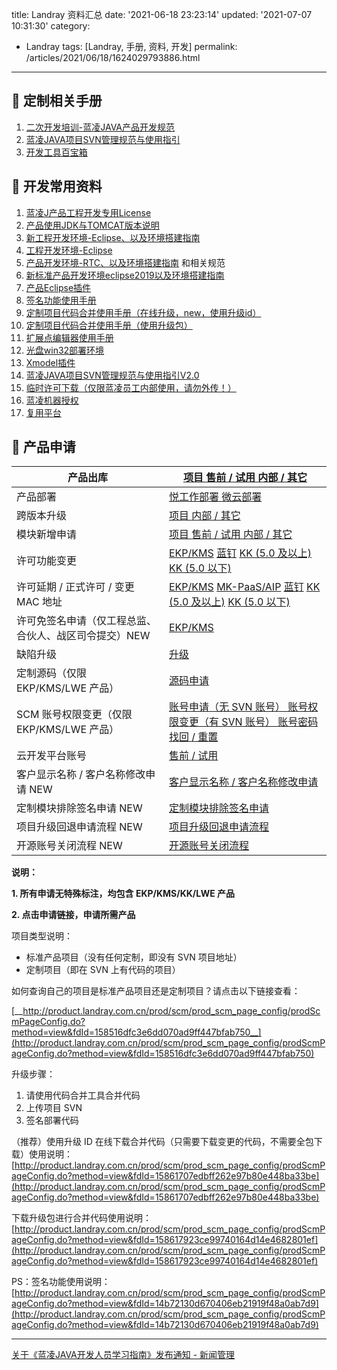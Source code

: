title: Landray 资料汇总
date: '2021-06-18 23:23:14'
updated: '2021-07-07 10:31:30'
category: 
 - Landray
tags: [Landray, 手册, 资料, 开发]
permalink: /articles/2021/06/18/1624029793886.html
---

## 📘 定制相关手册

1. [二次开发培训-蓝凌JAVA产品开发规范](http://java.landray.com.cn/kms/multidoc/kms_multidoc_knowledge/kmsMultidocKnowledge.do?method=view&fdId=14ab3fcfc97f5c4b8ac9de541558dce8)
2. [蓝凌JAVA项目SVN管理规范与使用指引](http://product.landray.com.cn/prod/scm/prod_scm_page_config/prodScmPageConfig.do?method=view&fdId=15428d7e632f5cfe160f5124a39b81f3&s_css=default)
3. [开发工具百宝箱](http://product.landray.com.cn/prod/scm/prod_scm_page_config/prodScmPageConfig.do?method=view&fdId=1435183e7cf4474a751a1224f45a19d8&s_css=default)

## 📘 开发常用资料

1. [蓝凌J产品工程开发专用License](http://product.landray.com.cn/prod/scm/prod_scm_page_config/prodScmPageConfig.do?method=view&fdId=1399ad69919fc532f85b6ad4271a9d4d)
2. [产品使用JDK与TOMCAT版本说明](http://product.landray.com.cn/prod/scm/prod_scm_page_config/prodScmPageConfig.do?method=view&fdId=17288dacf290031909e1930408f8405a&s_css=default)
3. [新工程开发环境-Eclipse、以及环境搭建指南](http://product.landray.com.cn/prod/scm/prod_scm_page_config/prodScmPageConfig.do?method=view&fdId=1739a29d816ecd85d6d0fe541ccb9e68&s_css=default)
4. [工程开发环境-Eclipse](http://product.landray.com.cn/prod/scm/prod_scm_page_config/prodScmPageConfig.do?method=view&fdId=14362f25ce9062402351f1147f58c9ab&s_css=office2007)
5. [产品开发环境-RTC、以及环境搭建指南](http://product.landray.com.cn/prod/scm/prod_scm_page_config/prodScmPageConfig.do?method=view&fdId=14362f692a78af295cdcf3d41ec8f10d&s_css=office2007) 和相关规范
6. [新标准产品开发环境eclipse2019以及环境搭建指南](http://product.landray.com.cn/prod/scm/prod_scm_page_config/prodScmPageConfig.do?method=view&fdId=170c22a21d664e0b671250046bf8426e&s_css=default)
7. [产品Eclipse插件](http://product.landray.com.cn/prod/scm/prod_scm_page_config/prodScmPageConfig.do?method=view&fdId=14b711534fe7ec549ef1f7f47cb8fe04)
8. [签名功能使用手册](http://product.landray.com.cn/prod/scm/prod_scm_page_config/prodScmPageConfig.do?method=view&fdId=14b72130d670406eb21919f48a0ab7d9)
9. [定制项目代码合并使用手册（在线升级，new，使用升级id）](http://product.landray.com.cn/prod/scm/prod_scm_page_config/prodScmPageConfig.do?method=view&fdId=15c3470f3f286fa109f71884578aa6b8)
10. [定制项目代码合并使用手册（使用升级包）](http://product.landray.com.cn/prod/scm/prod_scm_page_config/prodScmPageConfig.do?method=view&fdId=14b721530deef699206503742eeb08aa)
11. [扩展点编辑器使用手册](http://product.landray.com.cn/prod/scm/prod_scm_page_config/prodScmPageConfig.do?method=view&fdId=14b7240ad7035df3965c7f7459094315)
12. [光盘win32部署环境](http://product.landray.com.cn/prod/scm/prod_scm_page_config/prodScmPageConfig.do?method=view&fdId=14d7430b9c1c237e03352024dd7b10a3&s_css=default)
13. [Xmodel插件](http://product.landray.com.cn/prod/scm/prod_scm_page_config/prodScmPageConfig.do?method=view&fdId=14eaa52c1ea0bb4035e8e2b43c5a128f&s_css=default)
14. [蓝凌JAVA项目SVN管理规范与使用指引V2.0](http://product.landray.com.cn/prod/scm/prod_scm_page_config/prodScmPageConfig.do?method=view&fdId=15428d7e632f5cfe160f5124a39b81f3&s_css=default)
15. [临时许可下载（仅限蓝凌员工内部使用，请勿外传！）](http://product.landray.com.cn/prod/scm/downloadLicense.jsp)
16. [蓝凌机器授权](http://product.landray.com.cn/moduleindex.jsp?nav=/prod/scm/tree.jsp&main=%2Fprod%2Fscm%2Fprod_scm_project%2FprodScmProject.do%3Fmethod%3Dlist%26myProd%3Dtrue%26s_path%3D!%7Bmessage(prod-scm%3AprodScmProject.myProd)%7D&j_module=true)
17. [复用平台](http://mall.landray.com.cn/core01/km/reuse/km_reuse_redevelop/kmReuseRedevelop.do?method=goodsList)

## 📘 产品申请


| 产品出库                                              | [项目 ](http://bmp.landray.com.cn/km/econtract/km_econtract_product_out/kmEcontractProductOut.do?method=add)[售前 / 试用 ](http://product.landray.com.cn/prod/scm/prod_scm_redirect/prod_scm_redirect_cd.jsp)[内部 / 其它](http://product.landray.com.cn/prod/scm/prod_scm_redirect/prod_scm_redirect_cd.jsp)                                                                                                                                                                                                                                                                                                                                                                                                                      |
| ------------------------------------------------------- | ------------------------------------------------------------------------------------------------------------------------------------------------------------------------------------------------------------------------------------------------------------------------------------------------------------------------------------------------------------------------------------------------------------------------------------------------------------------------------------------------------------------------------------------------------------------------------------------------------------------------------------------------------------------------------------------------------------------------------------ |
| 产品部署                                              | [悦工作部署 ](http://java.landray.com.cn/km/review/km_review_main/kmReviewMain.do?method=add&fdTemplateId=1543c0a7d34b904298acc424870a5895)[微云部署](http://java.landray.com.cn/km/review/km_review_main/kmReviewMain.do?method=add&fdTemplateId=147433b06b35ca7d459846c49b5af5f1)                                                                                                                                                                                                                                                                                                                                                                                                                                                |
| 跨版本升级                                            | [项目 ](http://bmp.landray.com.cn/km/econtract/km_econtract_product_out/kmEcontractProductOut.do?method=add)[内部 / 其它](http://product.landray.com.cn/km/review/km_review_main/kmReviewMain.do?method=add&fdTemplateId=14f86e3307a96d9034788424ed1a5393)                                                                                                                                                                                                                                                                                                                                                                                                                                                                         |
| 模块新增申请                                          | [项目 ](http://bmp.landray.com.cn/km/econtract/km_econtract_product_out/kmEcontractProductOut.do?method=add)[售前 / 试用 ](http://product.landray.com.cn/km/review/km_review_main/kmReviewMain.do?method=add&fdTemplateId=14f86db043ff0390b2d965042ac82c71)[内部 / 其它](http://product.landray.com.cn/km/review/km_review_main/kmReviewMain.do?method=add&fdTemplateId=14f86db043ff0390b2d965042ac82c71)                                                                                                                                                                                                                                                                                                                          |
| 许可功能变更                                          | [EKP/KMS](http://product.landray.com.cn/km/review/km_review_main/kmReviewMain.do?method=add&fdTemplateId=13c465c78014e0a35c7a0a94d68bda5b) [蓝钉](http://product.landray.com.cn/km/review/km_review_main/kmReviewMain.do?method=add&fdTemplateId=16f82f277b13daba48247fc4082bd2ff) [KK (5.0 及以上)](http://product.landray.com.cn/km/review/km_review_main/kmReviewMain.do?method=add&fdTemplateId=14f8c00cbde4b7a4c1c06814d7ba0231) [KK (5.0 以下)](http://product.landray.com.cn/km/review/km_review_main/kmReviewMain.do?method=add&fdTemplateId=12e186877a0459ef689e75d472cbfbce)                                                                                                                                             |
| 许可延期 / 正式许可 / 变更 MAC 地址                   | [EKP/KMS](http://product.landray.com.cn/km/review/km_review_main/kmReviewMain.do?method=add&fdTemplateId=14fb6754fca9d7c4b15c6f840e09c810) [MK-PaaS/AIP](http://product.landray.com.cn/km/review/km_review_main/kmReviewMain.do?method=add&fdTemplateId=170235b8f6321f7c1b213464eb183fc8) [蓝钉](http://product.landray.com.cn/km/review/km_review_main/kmReviewMain.do?method=add&fdTemplateId=16ed691e60fe85ff7ec485d4e53a7871) [KK (5.0 及以上)](http://product.landray.com.cn/km/review/km_review_main/kmReviewMain.do?method=add&fdTemplateId=14fb6754790ac0ef06aaebf4969b5dd9) [KK (5.0 以下)](http://java.landray.com.cn/km/review/km_review_main/kmReviewMain.do?method=add&fdTemplateId=12e186877a0459ef689e75d472cbfbce) |
| 许可免签名申请（仅工程总监、合伙人、战区司令提交）NEW | [EKP/KMS](http://product.landray.com.cn/km/review/km_review_main/kmReviewMain.do?method=add&fdTemplateId=171e2f2231f842f6ad9711643ae9e408&s_css=default)                                                                                                                                                                                                                                                                                                                                                                                                                                                                                                                                                                           |
| 缺陷升级                                              | [升级](http://product.landray.com.cn/km/review/km_review_main/kmReviewMain.do?method=add&fdTemplateId=14f86e3307a96d9034788424ed1a5393)                                                                                                                                                                                                                                                                                                                                                                                                                                                                                                                                                                                            |
| 定制源码（仅限 EKP/KMS/LWE 产品）                     | [源码申请](http://product.landray.com.cn/prod/scm/prod_scm_redirect/prod_scm_redirect_source.jsp)                                                                                                                                                                                                                                                                                                                                                                                                                                                                                                                                                                                                                                  |
| SCM 账号权限变更（仅限 EKP/KMS/LWE 产品）             | [账号申请（无 SVN 账号） ](http://product.landray.com.cn/km/review/km_review_main/kmReviewMain.do?method=add&fdTemplateId=1406284c148c702c8b7c8d74f55865c0)[账号权限变更（有 SVN 账号） ](http://product.landray.com.cn/km/review/km_review_main/kmReviewMain.do?method=add&fdTemplateId=140628ec7ba309174b1c44f4be691dd3)[账号密码找回 / 重置](http://product.landray.com.cn/km/review/km_review_main/kmReviewMain.do?method=add&fdTemplateId=14ac9e02788df0eebe3cdf54930a5179)                                                                                                                                                                                                                                                   |
| 云开发平台账号                                        | [售前 / 试用](http://product.landray.com.cn/km/review/km_review_main/kmReviewMain.do?method=add&fdTemplateId=163d9b9003cebee4d5839c84ddfb7904)                                                                                                                                                                                                                                                                                                                                                                                                                                                                                                                                                                                     |
| 客户显示名称 / 客户名称修改申请 NEW                   | [客户显示名称 / 客户名称修改申请](http://product.landray.com.cn/km/review/km_review_main/kmReviewMain.do?method=add&fdTemplateId=171e2cf543a80047c13090a49cab5800&s_css=default)                                                                                                                                                                                                                                                                                                                                                                                                                                                                                                                                                   |
| 定制模块排除签名申请 NEW                              | [定制模块排除签名申请](http://product.landray.com.cn/km/review/km_review_main/kmReviewMain.do?method=add&fdTemplateId=171e4c92188f6476eae94de4544b2a21&s_css=default)                                                                                                                                                                                                                                                                                                                                                                                                                                                                                                                                                              |
| 项目升级回退申请流程 NEW                              | [项目升级回退申请流程](http://product.landray.com.cn/km/review/km_review_main/kmReviewMain.do?method=add&fdTemplateId=173376618fc34cc55c2d98b4b1eb34a9&s_css=default)                                                                                                                                                                                                                                                                                                                                                                                                                                                                                                                                                              |
| 开源账号关闭流程 NEW                                  | [开源账号关闭流程](http://product.landray.com.cn/km/review/km_review_main/kmReviewMain.do?method=add&fdTemplateId=17346ff62605606de44dabf43f781dce&s_css=default)                                                                                                                                                                                                                                                                                                                                                                                                                                                                                                                                                                  |

**说明：**

**1. 所有申请无特殊标注，均包含 EKP/KMS/KK/LWE 产品**

**2. 点击申请链接，申请所需产品**

项目类型说明：

- 标准产品项目（没有任何定制，即没有 SVN 项目地址）
- 定制项目（即在 SVN 上有代码的项目）

如何查询自己的项目是标准产品项目还是定制项目？请点击以下链接查看：

[__http://product.landray.com.cn/prod/scm/prod_scm_page_config/prodScmPageConfig.do?method=view&fdId=158516dfc3e6dd070ad9ff447bfab750__](http://product.landray.com.cn/prod/scm/prod_scm_page_config/prodScmPageConfig.do?method=view&fdId=158516dfc3e6dd070ad9ff447bfab750)

升级步骤：

1. 请使用代码合并工具合并代码
2. 上传项目 SVN
3. 签名部署代码

（推荐）使用升级 ID 在线下载合并代码（只需要下载变更的代码，不需要全包下载）使用说明：[http://product.landray.com.cn/prod/scm/prod_scm_page_config/prodScmPageConfig.do?method=view&fdId=15861707edbff262e97b80e448ba33be](http://product.landray.com.cn/prod/scm/prod_scm_page_config/prodScmPageConfig.do?method=view&fdId=15861707edbff262e97b80e448ba33be)

下载升级包进行合并代码使用说明：[http://product.landray.com.cn/prod/scm/prod_scm_page_config/prodScmPageConfig.do?method=view&fdId=158617923ce99740164d14e4682801ef](http://product.landray.com.cn/prod/scm/prod_scm_page_config/prodScmPageConfig.do?method=view&fdId=158617923ce99740164d14e4682801ef)

PS：签名功能使用说明：[http://product.landray.com.cn/prod/scm/prod_scm_page_config/prodScmPageConfig.do?method=view&fdId=14b72130d670406eb21919f48a0ab7d9](http://product.landray.com.cn/prod/scm/prod_scm_page_config/prodScmPageConfig.do?method=view&fdId=14b72130d670406eb21919f48a0ab7d9)

---

[关于《蓝凌JAVA开发人员学习指南》发布通知 - 新闻管理](http://java.landray.com.cn/sys/news/sys_news_main/sysNewsMain.do?method=view&fdId=139bed589a412b438fa3023407fa7abf)
